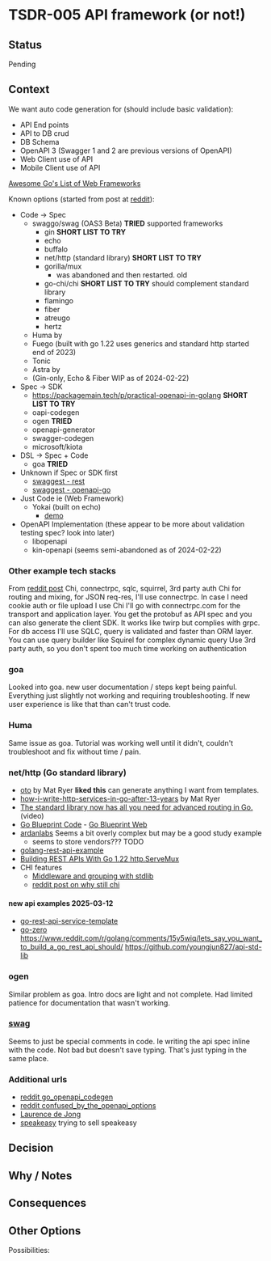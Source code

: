 # TSDR-005 API framework (or not!)

## Status

Pending

## Context

We want auto code generation for (should include basic validation):
- API End points
- API to DB crud
- DB Schema
- OpenAPI 3 (Swagger 1 and 2 are previous versions of OpenAPI)
- Web Client use of API
- Mobile Client use of API

[Awesome Go's List of Web Frameworks](https://github.com/avelino/awesome-go?tab=readme-ov-file#web-frameworks)

Known options (started from post at [reddit](https://www.reddit.com/r/golang/comments/1avsog1/go_openapi_codegen/)):
- Code → Spec
  - swaggo/swag (OAS3 Beta) **TRIED**
    supported frameworks
    - gin **SHORT LIST TO TRY**
    - echo
    - buffalo
    - net/http (standard library) **SHORT LIST TO TRY**
    - gorilla/mux
      - was abandoned and then restarted. old
    - go-chi/chi  **SHORT LIST TO TRY** should complement standard library
    - flamingo
    - fiber
    - atreugo
    - hertz
  - Huma by
  - Fuego (built with go 1.22 uses generics and standard http started end of 2023)
  - Tonic
  - Astra by
  - (Gin-only, Echo & Fiber WIP as of 2024-02-22)
- Spec → SDK
  - https://packagemain.tech/p/practical-openapi-in-golang **SHORT LIST TO TRY**
  - oapi-codegen
  - ogen **TRIED**
  - openapi-generator
  - swagger-codegen
  - microsoft/kiota
- DSL → Spec + Code
  - goa  **TRIED**
- Unknown if Spec or SDK first
  - [swaggest - rest](https://github.com/swaggest/rest)
  - [swaggest - openapi-go](https://github.com/swaggest/openapi-go)
- Just Code ie (Web Framework)
  -  Yokai (built on echo)
      - [demo](https://ankorstore.github.io/yokai/demos/http-application/)
- OpenAPI Implementation (these appear to be more about validation testing spec? look into later)
  - libopenapi
  - kin-openapi (seems semi-abandoned as of 2024-02-22)

### Other example tech stacks

From [reddit post](https://www.reddit.com/r/golang/comments/15y5wiq/lets_say_you_want_to_build_a_go_rest_api_should/) Chi, connectrpc, sqlc, squirrel, 3rd party auth
Chi for routing and mixing, for JSON req-res, I'll use connectrpc. In case I need cookie auth or file upload I use Chi I'll go with connectrpc.com for the transport and application layer. You get the protobuf as API spec and you can also generate the client SDK. It works like twirp but complies with grpc. For db access I'll use SQLC, query is validated and faster than ORM layer. You can use query builder like Squirel for complex dynamic query Use 3rd party auth, so you don't spent too much time working on authentication

### goa

Looked into goa. new user documentation / steps kept being painful. Everything just slightly not working and requiring troubleshooting. If new user experience is like that than can't trust code.

### Huma

Same issue as goa. Tutorial was working well until it didn't, couldn't troubleshoot and fix without time / pain.

### net/http (Go standard library)

- [oto](https://github.com/pacedotdev/oto/tree/main/otohttp) by Mat Ryer **liked this** can generate anything I want from templates.
- [how-i-write-http-services-in-go-after-13-years](https://grafana.com/blog/2024/02/09/how-i-write-http-services-in-go-after-13-years/) by Mat Ryer
- [The standard library now has all you need for advanced routing in Go.](https://www.youtube.com/watch?v=H7tbjKFSg58&t=8s) (video)
- [Go Blueprint Code](https://github.com/Melkeydev/go-blueprint) - [Go Blueprint Web](https://go-blueprint.dev/)
- [ardanlabs](https://github.com/ardanlabs/service) Seems a bit overly complex but may be a good study example
  - seems to store vendors??? TODO
- [golang-rest-api-example](https://golang.cafe/blog/golang-rest-api-example.html)
- [Building REST APIs With Go 1.22 http.ServeMux](https://shijuvar.medium.com/building-rest-apis-with-go-1-22-http-servemux-2115f242f02b)
- CHI features
    - [Middleware and grouping with stdlib](https://gist.github.com/alexaandru/747f9d7bdfb1fa35140b359bf23fa820)
    - [reddit post on why still chi](https://www.reddit.com/r/golang/comments/1avn6ih/is_chi_relevant_anymore/)

#### new api examples 2025-03-12

- [go-rest-api-service-template](https://github.com/p2p-b2b/go-rest-api-service-template/tree/main)
- [go-zero](https://github.com/zeromicro/go-zero)
https://www.reddit.com/r/golang/comments/15y5wiq/lets_say_you_want_to_build_a_go_rest_api_should/
https://github.com/youngjun827/api-std-lib




### ogen

Similar problem as goa. Intro docs are light and not complete. Had limited patience for documentation that wasn't working.

###  [swag](https://github.com/swaggo/swag)

Seems to just be special comments in code. Ie writing the api spec inline with the code. Not bad but doesn't save typing. That's just typing in the same place.

### Additional urls

- [reddit go_openapi_codegen](https://www.reddit.com/r/golang/comments/1avsog1/go_openapi_codegen/)
- [reddit confused_by_the_openapi_options](https://www.reddit.com/r/golang/comments/1gmhz08/confused_by_the_openapi_options_for_go/)
- [Laurence de Jong](https://ldej.nl/post/generating-go-from-openapi-3/)
- [speakeasy](https://www.speakeasy.com/docs/languages/golang/oss-comparison-go) trying to sell speakeasy

## Decision


## Why / Notes


## Consequences

## Other Options

Possibilities: